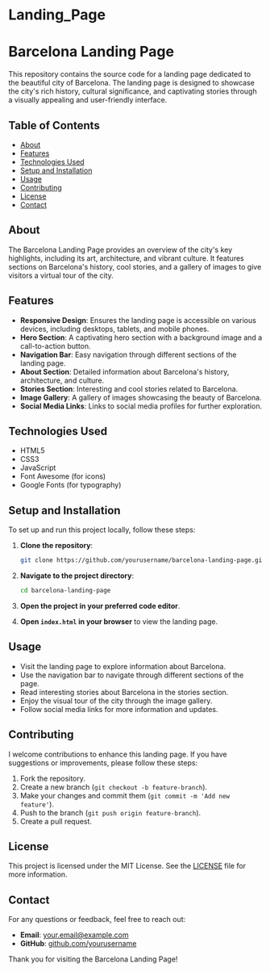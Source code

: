 # Landing_Page

# Barcelona Landing Page

This repository contains the source code for a landing page dedicated to the beautiful city of Barcelona. The landing page is designed to showcase the city's rich history, cultural significance, and captivating stories through a visually appealing and user-friendly interface.

## Table of Contents
- [About](#about)
- [Features](#features)
- [Technologies Used](#technologies-used)
- [Setup and Installation](#setup-and-installation)
- [Usage](#usage)
- [Contributing](#contributing)
- [License](#license)
- [Contact](#contact)

## About
The Barcelona Landing Page provides an overview of the city's key highlights, including its art, architecture, and vibrant culture. It features sections on Barcelona's history, cool stories, and a gallery of images to give visitors a virtual tour of the city.

## Features
- **Responsive Design**: Ensures the landing page is accessible on various devices, including desktops, tablets, and mobile phones.
- **Hero Section**: A captivating hero section with a background image and a call-to-action button.
- **Navigation Bar**: Easy navigation through different sections of the landing page.
- **About Section**: Detailed information about Barcelona's history, architecture, and culture.
- **Stories Section**: Interesting and cool stories related to Barcelona.
- **Image Gallery**: A gallery of images showcasing the beauty of Barcelona.
- **Social Media Links**: Links to social media profiles for further exploration.

## Technologies Used
- HTML5
- CSS3
- JavaScript
- Font Awesome (for icons)
- Google Fonts (for typography)

## Setup and Installation
To set up and run this project locally, follow these steps:

1. **Clone the repository**:
    ```sh
    git clone https://github.com/yourusername/barcelona-landing-page.git
    ```

2. **Navigate to the project directory**:
    ```sh
    cd barcelona-landing-page
    ```

3. **Open the project in your preferred code editor**.

4. **Open `index.html` in your browser** to view the landing page.

## Usage
- Visit the landing page to explore information about Barcelona.
- Use the navigation bar to navigate through different sections of the page.
- Read interesting stories about Barcelona in the stories section.
- Enjoy the visual tour of the city through the image gallery.
- Follow social media links for more information and updates.

## Contributing
I welcome contributions to enhance this landing page. If you have suggestions or improvements, please follow these steps:

1. Fork the repository.
2. Create a new branch (`git checkout -b feature-branch`).
3. Make your changes and commit them (`git commit -m 'Add new feature'`).
4. Push to the branch (`git push origin feature-branch`).
5. Create a pull request.

## License
This project is licensed under the MIT License. See the [LICENSE](LICENSE) file for more information.

## Contact
For any questions or feedback, feel free to reach out:

- **Email**: your.email@example.com
- **GitHub**: [github.com/yourusername](https://github.com/yourusername)

Thank you for visiting the Barcelona Landing Page!
